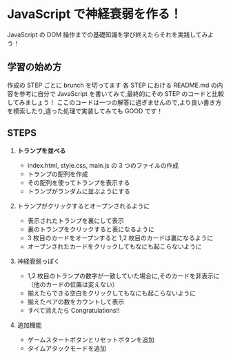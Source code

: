 # JavaScript で神経衰弱を作る！

JavaScript の DOM 操作までの基礎知識を学び終えたらそれを実践してみよう！

## 学習の始め方

作成の STEP ごとに brunch を切ってます
各 STEP における README.md の内容を参考に自分で JavaScript を書いてみて,最終的にその STEP のコードと比較してみましょう！
ここのコードは一つの解答に過ぎませんので,より良い書き方を模索したり,違った処理で実装してみても GOOD です！

## STEPS

1. **トランプを並べる**

   - index.html, style.css, main.js の 3 つのファイルの作成
   - トランプの配列を作成
   - その配列を使ってトランプを表示する
   - トランプがランダムに並ぶようにする

2. トランプがクリックするとオープンされるように

   - 表示されたトランプを裏にして表示
   - 裏のトランプをクリックすると表になるように
   - 3 枚目のカードをオープンすると 1,2 枚目のカードは裏になるように
   - オープンされたカードをクリックしてもなにも起こらないように

3. 神経衰弱っぽく

   - 1,2 枚目のトランプの数字が一致していた場合に,そのカードを非表示に（他のカードの位置は変えない）
   - 揃えたらできる空白をクリックしてもなにも起こらないように
   - 揃えたペアの数をカウントして表示
   - すべて消えたら Congratulations!!

4. 追加機能

   - ゲームスタートボタンとリセットボタンを追加
   - タイムアタックモードを追加
